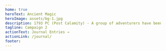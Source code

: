 ```yaml
---
home: true
heroText: Ancient Magic
heroImage: assets/bg-1.jpg
description: 1793 PC (Post Calamity) - A group of adventurers have been traveling within the country of the Newcross Empire. Some of these adventurers had met each other a month ago when they were called together to defeat a sole cultist from reviving a snake deity Sseth. After their 2 day adventure, the group has continued together, parting paths when they felt their calling was elsewhere. Now we pick up with the remaining adventurers as they come to the town of Faymedow, possibly to start their journey anew.
tagline: Campaign 2
actionText: Journal Entries →
actionLink: /journal/
footer:
---
```

